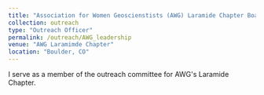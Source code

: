 ```yaml
---
title: "Association for Women Geoscienstists (AWG) Laramide Chapter Board"
collection: outreach
type: "Outreach Officer"
permalink: /outreach/AWG_leadership
venue: "AWG Laramimde Chapter"
location: "Boulder, CO"
---
```


I serve as a member of the outreach committee for AWG's Laramide Chapter.

